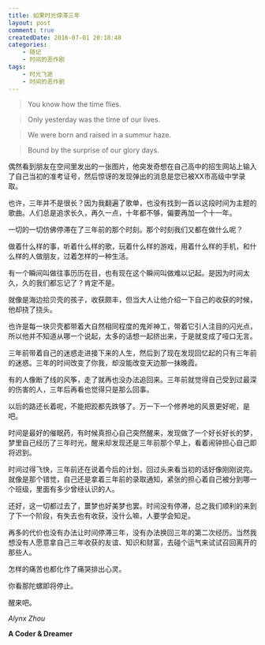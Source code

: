 ```yaml
---
title: 如果时光停滞三年
layout: post
comment: true
createdDate: 2016-07-01 20:18:48
categories:
    - 随记
    - 时间的恶作剧
tags:
    - 时光飞逝
    - 时间的恶作剧
---
```

> You know how the time flies.

> Only yesterday was the time of our lives.

> We were born and raised in a summur haze.

> Bound by the surprise of our glory days.

偶然看到朋友在空间里发出的一张图片，他突发奇想在自己高中的招生网站上输入了自己当初的准考证号，然后惊讶的发现弹出的消息是您已被XX市高级中学录取。

<!--more-->

也许，三年并不是很长？因为我翻遍了歌单，也没有找到一首以这段时间为主题的歌曲。人们总是追求长久，再久一点，十年都不够，偏要再加一个十一年。

一切的一切仿佛停滞在了三年前的那个时刻。那个时刻我们又都在做什么呢？

做着什么样的事，听着什么样的歌，玩着什么样的游戏，用着什么样的手机，和什么样的人做朋友，过着怎样的一种生活。

有一个瞬间叫做往事历历在目，也有现在这个瞬间叫做难以记起。是因为时间太久，久的我们都忘记了？肯定不是。

就像是海边拾贝壳的孩子，收获颇丰，但当大人让他介绍一下自己的收获的时候，他却挠了挠头。

也许是每一块贝壳都带着大自然相同程度的鬼斧神工，带着它引人注目的闪光点，所以他并不知道从哪一个说起，太多的话想一起挤出来，于是就变成了哑口无言。

三年前带着自己的迷惑走进接下来的人生，然后到了现在发现回忆起的只有三年前的迷惑。三年的时间改变了你我，却没能改变天边那一抹晚霞。

有的人像断了线的风筝，走了就再也没办法追回来。三年前就觉得自己受到过最深的伤害的人，三年后再看也觉得只是那么回事。

以后的路还长着呢，不能把跤都先跌够了。万一下一个修养地的风景更好呢，是吧。

时间是最好的催眠药，有时候真担心自己突然醒来，发现做了一个好长好长的梦，梦里自己经历了三年时光，醒来却发现还是三年前那个早上，看着闹钟担心自己即将迟到。

时间过得飞快，三年前还在说着今后的计划，回过头来看当初的话好像刚刚说完。就像是那个错觉，自己还是拿着三年前的录取通知，紧张的担心着自己被分到哪一个班级，里面有多少曾经认识的人。

还好，这一切都过去了，噩梦也好美梦也罢。时间没有停滞，总之我们顺利的来到了下一个阶段，有失去也有收获，没什么嘛，人要学会知足。

再多的代价也没有办法让时间停滞三年，没有办法换回三年的第二次经历。当然我想没有人愿意拿自己三年收获的友谊、知识和财富，去碰个运气来试试召回离开的那些人。

怎样的痛苦也都化作了痛哭排出心灵。

你看那陀螺即将停止。

醒来吧。

*Alynx Zhou*

**A Coder & Dreamer**
